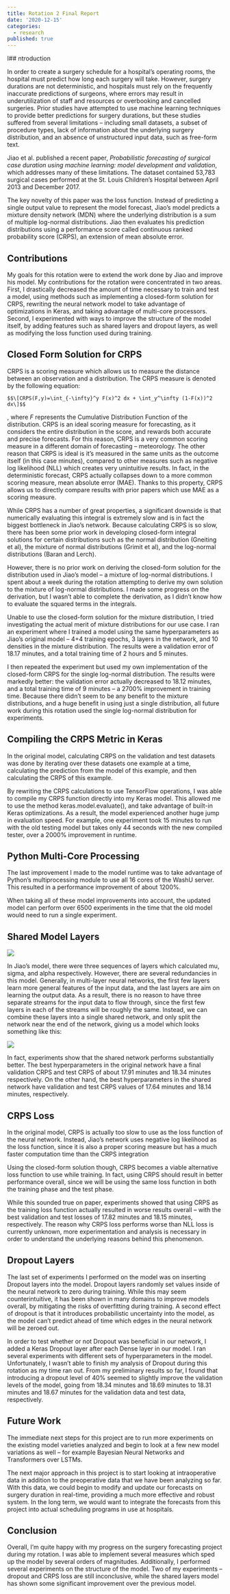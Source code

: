 ```yaml
---
title: Rotation 2 Final Report
date: '2020-12-15'
categories:
  - research
published: true
---
```


I## ntroduction

In order to create a surgery schedule for a hospital’s operating rooms, the hospital must predict how long each surgery will take. However, surgery durations are not deterministic, and hospitals must rely on the frequently inaccurate predictions of surgeons, where errors may result in underutilization of staff and resources or overbooking and cancelled surgeries. Prior studies have attempted to use machine learning techniques to provide better predictions for surgery durations, but these studies suffered from several limitations – including small datasets, a subset of procedure types, lack of information about the underlying surgery distribution, and an absence of unstructured input data, such as free-form text.

Jiao et al. published a recent paper, _Probabilistic forecasting of surgical case duration using machine learning: model development and validation_, which addresses many of these limitations. The dataset contained 53,783 surgical cases performed at the St. Louis Children’s Hospital between April 2013 and December 2017.

The key novelty of this paper was the loss function. Instead of predicting a single output value to represent the model forecast, Jiao’s model predicts a mixture density network (MDN) where the underlying distribution is a sum of multiple log-normal distributions. Jiao then evaluates his prediction distributions using a performance score called continuous ranked probability score (CRPS), an extension of mean absolute error.

## Contributions

My goals for this rotation were to extend the work done by Jiao and improve his model. My contributions for the rotation were concentrated in two areas. First, I drastically decreased the amount of time necessary to train and test a model, using methods such as implementing a closed-form solution for CRPS, rewriting the neural network model to take advantage of optimizations in Keras, and taking advantage of multi-core processors. Second, I experimented with ways to improve the structure of the model itself, by adding features such as shared layers and dropout layers, as well as modifying the loss function used during training.

## Closed Form Solution for CRPS

CRPS is a scoring measure which allows us to measure the distance between an observation and a distribution. The CRPS measure is denoted by the following equation:

`$$\[CRPS(F,y)=\int_{-\infty}^y F(x)^2 dx + \int_y^\infty (1-F(x))^2 dx\]$$`

, where $F$ represents the Cumulative Distribution Function of the distribution. CRPS is an ideal scoring measure for forecasting, as it considers the entire distribution in the score, and rewards both accurate and precise forecasts. For this reason, CRPS is a very common scoring measure in a different domain of forecasting – meteorology. The other reason that CRPS is ideal is it’s measured in the same units as the outcome itself (in this case minutes), compared to other measures such as negative log likelihood (NLL) which creates very unintuitive results. In fact, in the deterministic forecast, CRPS actually collapses down to a more common scoring measure, mean absolute error (MAE). Thanks to this property, CRPS allows us to directly compare results with prior papers which use MAE as a scoring measure.

While CRPS has a number of great properties, a significant downside is that numerically evaluating this integral is extremely slow and is in fact the biggest bottleneck in Jiao’s network. Because calculating CRPS is so slow, there has been some prior work in developing closed-form integral solutions for certain distributions such as the normal distribution (Gneiting et al), the mixture of normal distributions (Grimit et al), and the log-normal distributions (Baran and Lerch).

However, there is no prior work on deriving the closed-form solution for the distribution used in Jiao’s model – a mixture of log-normal distributions. I spent about a week during the rotation attempting to derive my own solution to the mixture of log-normal distributions. I made some progress on the derivation, but I wasn’t able to complete the derivation, as I didn’t know how to evaluate the squared terms in the integrals.

Unable to use the closed-form solution for the mixture distribution, I tried investigating the actual merit of mixture distributions for our use case. I ran an experiment where I trained a model using the same hyperparameters as Jiao’s original model – 4+4 training epochs, 3 layers in the network, and 10 densities in the mixture distribution. The results were a validation error of 18.17 minutes, and a total training time of 2 hours and 5 minutes.

I then repeated the experiment but used my own implementation of the closed-form CRPS for the single log-normal distribution. The results were markedly better: the validation error actually decreased to 18.12 minutes, and a total training time of 9 minutes – a 2700% improvement in training time. Because there didn’t seem to be any benefit to the mixture distributions, and a huge benefit in using just a single distribution, all future work during this rotation used the single log-normal distribution for experiments.

## Compiling the CRPS Metric in Keras

In the original model, calculating CRPS on the validation and test datasets was done by iterating over these datasets one example at a time, calculating the prediction from the model of this example, and then calculating the CRPS of this example.

By rewriting the CRPS calculations to use TensorFlow operations, I was able to compile my CRPS function directly into my Keras model. This allowed me to use the method keras.model.evaluate(), and take advantage of built-in Keras optimizations. As a result, the model experienced another huge jump in evaluation speed. For example, one experiment took 15 minutes to run with the old testing model but takes only 44 seconds with the new compiled tester, over a 2000% improvement in runtime.

## Python Multi-Core Processing

The last improvement I made to the model runtime was to take advantage of Python’s multiprocessing module to use all 16 cores of the WashU server. This resulted in a performance improvement of about 1200%.

When taking all of these model improvements into account, the updated model can perform over 6500 experiments in the time that the old model would need to run a single experiment.

## Shared Model Layers

![](https://saumikn.com/wp-content/uploads/2020/12/model1.png)

In Jiao’s model, there were three sequences of layers which calculated mu, sigma, and alpha respectively. However, there are several redundancies in this model. Generally, in multi-layer neural networks, the first few layers learn more general features of the input data, and the last layers are aim on learning the output data. As a result, there is no reason to have three separate streams for the input data to flow through, since the first few layers in each of the streams will be roughly the same. Instead, we can combine these layers into a single shared network, and only split the network near the end of the network, giving us a model which looks something like this:

![](https://saumikn.com/wp-content/uploads/2020/12/model2.png)

In fact, experiments show that the shared network performs substantially better. The best hyperparameters in the original network have a final validation CRPS and test CRPS of about 17.91 minutes and 18.34 minutes respectively. On the other hand, the best hyperparameters in the shared network have validation and test CRPS values of 17.64 minutes and 18.14 minutes, respectively.

## CRPS Loss

In the original model, CRPS is actually too slow to use as the loss function of the neural network. Instead, Jiao’s network uses negative log likelihood as the loss function, since it is also a proper scoring measure but has a much faster computation time than the CRPS integration

Using the closed-form solution though, CRPS becomes a viable alternative loss function to use while training. In fact, using CRPS should result in better performance overall, since we will be using the same loss function in both the training phase and the test phase.

While this sounded true on paper, experiments showed that using CRPS as the training loss function actually resulted in worse results overall – with the best validation and test losses of 17.82 minutes and 18.15 minutes, respectively. The reason why CRPS loss performs worse than NLL loss is currently unknown, more experimentation and analysis is necessary in order to understand the underlying reasons behind this phenomenon.

## Dropout Layers

The last set of experiments I performed on the model was on inserting Dropout layers into the model. Dropout layers randomly set values inside of the neural network to zero during training. While this may seem counterintuitive, it has been shown in many domains to improve models overall, by mitigating the risks of overfitting during training. A second effect of dropout is that it introduces probabilistic uncertainty into the model, as the model can’t predict ahead of time which edges in the neural network will be zeroed out.

In order to test whether or not Dropout was beneficial in our network, I added a Keras Dropout layer after each Dense layer in our model. I ran several experiments with different sets of hyperparameters in the model. Unfortunately, I wasn’t able to finish my analysis of Dropout during this rotation as my time ran out. From my preliminary results so far, I found that introducing a dropout level of 40% seemed to slightly improve the validation levels of the model, going from 18.34 minutes and 18.69 minutes to 18.31 minutes and 18.67 minutes for the validation data and test data, respectively.

## Future Work

The immediate next steps for this project are to run more experiments on the existing model varieties analyzed and begin to look at a few new model variations as well – for example Bayesian Neural Networks and Transformers over LSTMs.

The next major approach in this project is to start looking at intraoperative data in addition to the preoperative data that we have been analyzing so far. With this data, we could begin to modify and update our forecasts on surgery duration in real-time, providing a much more effective and robust system. In the long term, we would want to integrate the forecasts from this project into actual scheduling programs in use at hospitals.

## Conclusion

Overall, I’m quite happy with my progress on the surgery forecasting project during my rotation. I was able to implement several measures which sped up the model by several orders of magnitudes. Additionally, I performed several experiments on the structure of the model. Two of my experiments – dropout and CRPS loss are still inconclusive, while the shared layers model has shown some significant improvement over the previous model.
